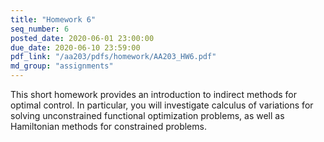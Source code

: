 ```yaml
---
title: "Homework 6"
seq_number: 6
posted_date: 2020-06-01 23:00:00
due_date: 2020-06-10 23:59:00
pdf_link: "/aa203/pdfs/homework/AA203_HW6.pdf"
md_group: "assignments"
---
```


This short homework provides an introduction to indirect methods for optimal control. In particular, you will investigate calculus of variations for solving unconstrained functional optimization problems, as well as Hamiltonian methods for constrained problems. 